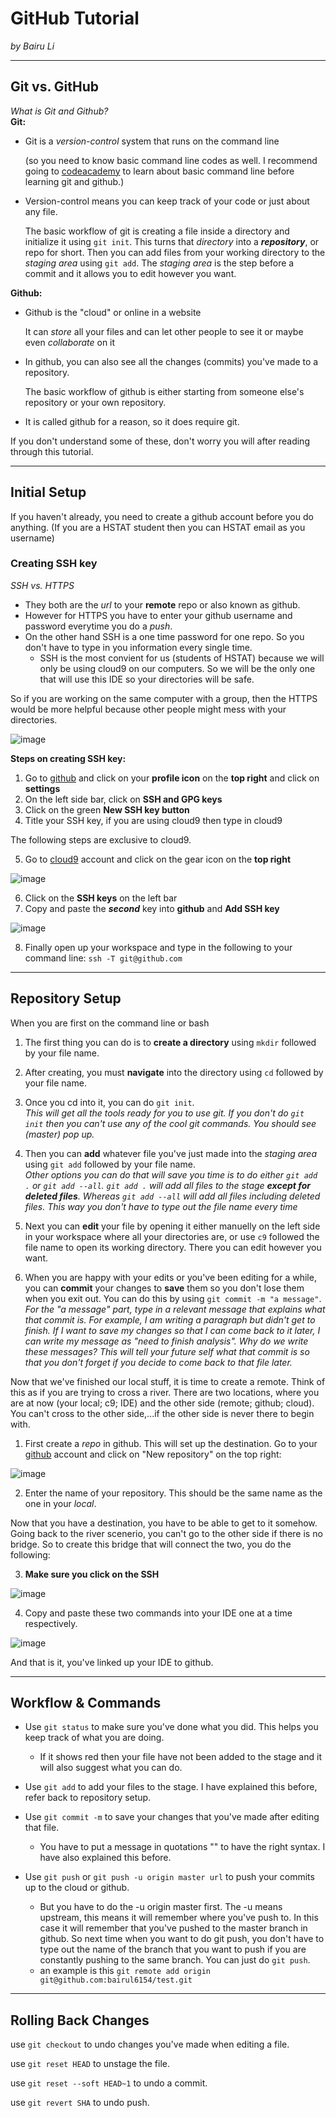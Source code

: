 # GitHub Tutorial

_by Bairu Li_

---
## Git vs. GitHub

_What is Git and Github?_  
**Git:**
* Git is a _version-control_ system that runs on the command line  

  (so you need to know basic command line codes as well. I recommend going to [codeacademy](https://www.codecademy.com/) 
  to learn about basic command line before learning git and github.)
  
* Version-control means you can keep track of your code or just about any file. 

  The basic workflow of git is creating a file inside a directory and initialize it using `git init`. 
  This turns that _directory_ into a **_repository_**, or repo for short. Then you can add files from your working directory to the 
  _staging area_ using `git add`. The _staging area_ is the step before a commit and it allows you to edit however you want.  
  
**Github:**
* Github is the "cloud" or online in a website

  It can _store_ all your files and can let other people to see it or maybe even _collaborate_ on it
  
* In github, you can also see all the changes (commits) you've made to a repository. 

  The basic workflow of github is either starting from someone
  else's repository or your own repository. 
  
* It is called github for a reason, so it does require git.  

If you don't understand some of these, don't worry you will after reading through this tutorial.

---
## Initial Setup
If you haven't already, you need to create a github account before you do anything. (If you are a HSTAT student then you can HSTAT email as you username)  

### Creating SSH key  
_SSH vs. HTTPS_  
* They both are the _url_ to your **remote** repo or also known as github. 
* However for HTTPS you have to enter your github username and password everytime you do a _push_. 
* On the other hand SSH is a one time password for one repo. So you don't have to type in you information every single time. 
  * SSH is the most convient for us (students of HSTAT) because we will only be using cloud9 on our computers. So we will be the only one that
  will use this IDE so your directories will be safe. 

So if you are working on the same computer with a group, then the HTTPS would be
more helpful because other people might mess with your directories. 

![image](/github-tutorial/Capture2.PNG)

**Steps on creating SSH key:**

1. Go to [github](https://www.github.com) and click on your **profile icon** on the **top right** and click on **settings**
2. On the left side bar, click on **SSH and GPG keys**
3. Click on the green **New SSH key button**
4. Title your SSH key, if you are using cloud9 then type in cloud9

The following steps are exclusive to cloud9. 

5. Go to [cloud9](https://www.c9.io) account and click on the gear icon on the **top right**

![image](/github-tutorial/Capture4.PNG)

6. Click on the **SSH keys** on the left bar
7. Copy and paste the **_second_** key into **github** and **Add SSH key**

![image](/github-tutorial/Capture5.PNG)

8. Finally open up your workspace and type in the following to your command line:
`ssh -T git@github.com`


---
## Repository Setup

When you are first on the command line or bash

1. The first thing you can do is to **create a directory** using `mkdir` followed by your file name. 
2. After creating, you must **navigate** into the directory using `cd` followed by your file name. 
3. Once you cd into it, you can do `git init`.  
 _This will get all the tools ready for you to use git. If you don't do `git init` then you
 can't use any of the cool git commands. You should see (master) pop up._

4. Then you can **add** whatever file you've just made into the _staging area_ using `git add` followed by your file name.  
_Other options you can do that will save you time is to do either `git add .` or `git add --all`. `git add .` will add all files to the stage **except for deleted files**. Whereas `git add --all` will add all files including deleted files. This way you don't have to type out the file name every time_


5. Next you can **edit** your file by opening it either manuelly on the left side in your workspace where all your directories are, or use `c9` followed the file name to open its working directory. There you can edit however you want.

6. When you are happy with your edits or you've been editing for a while, you can **commit** your changes to **save** them so you don't lose them when you exit out. You can do this by using `git commit -m "a message"`.  
_For the "a message" part, type in a relevant message that explains what that commit is. For example, I am writing a paragraph but didn't get to finish. If I want to save my changes so that I can come back to it later, I can write my message as "need to finish analysis". Why do we write these messages? This will tell your future self what that commit is so that you don't forget if you decide to come back to that file later._

Now that we've finished our local stuff, it is time to create a remote. Think of this as if you are trying to cross a river. There are two locations, where you are at now (your local; c9; IDE) and the other side (remote; github; cloud). You can't cross to the other side,...if the other side is never there to begin with. 

1. First create a _repo_ in github. This will set up the destination. Go to your [github](www.github.com) account and click on "New repository" on the top right:  

![image](/github-tutorial/Capture.PNG)

2. Enter the name of your repository. This should be the same name as the one in your _local_.

Now that you have a destination, you have to be able to get to it somehow. Going back to the river scenerio, you can't go to the other side if there is no bridge. So to create this bridge that will connect the two, you do the following:

3. **Make sure you click on the SSH**

![image](/github-tutotial/Capture3.PNG)

4. Copy and paste these two commands into your IDE one at a time respectively.

![image](/github-tutorial/Capture6.PNG)

And that is it, you've linked up your IDE to github.

---
## Workflow & Commands

* Use `git status` to make sure you've done what you did. This helps you keep track of what you are doing. 
  * If it shows red then your file have not been added to the stage and it will also suggest what you can do.

* Use `git add` to add your files to the stage. I have explained this before, refer back to repository setup.

* Use `git commit -m` to save your changes that you've made after editing that file. 
  * You have to put a message in quotations "" to have the right syntax. I have also explained this before.

* Use `git push` or `git push -u origin master url` to push your commits up to the cloud or github. 
  * But you have to do the -u origin master first. The -u means upstream, this means it will remember where you've push to. In this case it will remember that you've pushed to the master branch in github. So next time
when you want to do git push, you don't have to type out the name of the branch that you want to push if you are constantly
pushing to the same branch. You can just do `git push`.
  * an example is this `git remote add origin git@github.com:bairul6154/test.git` 


---
## Rolling Back Changes

use `git checkout` to undo changes you've made when editing a file.

use `git reset HEAD` to unstage the file.

use `git reset --soft HEAD~1` to undo a commit.

use `git revert SHA` to undo push.

<!--Great Job :) You were very thorough and direct with your explainations which is good for better understanding. Make sure to explain more of why with the how and the what.-->

